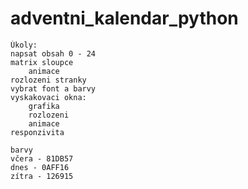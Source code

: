 # adventni_kalendar_python
    Úkoly:
    napsat obsah 0 - 24
    matrix sloupce
        animace
    rozlozeni stranky
    vybrat font a barvy
    vyskakovaci okna:
        grafika
        rozlozeni
        animace
    responzivita
    
    barvy
    včera - 81DB57
    dnes - 0AFF16
    zítra - 126915
